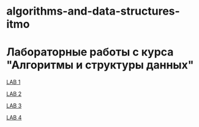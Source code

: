 # algorithms-and-data-structures-itmo
# Лабораторные работы с курса "Алгоритмы и структуры данных"

[LAB 1](https://github.com/kkkooolllyyyaaa/algorithms-and-data-structures-itmo/tree/master/module_1)

[LAB 2](https://github.com/kkkooolllyyyaaa/algorithms-and-data-structures-itmo/tree/master/module_2)

[LAB 3](https://github.com/kkkooolllyyyaaa/algorithms-and-data-structures-itmo/tree/master/module_3)

[LAB 4](https://github.com/kkkooolllyyyaaa/algorithms-and-data-structures-itmo/tree/master/module_4)
